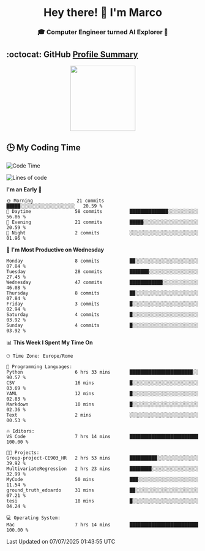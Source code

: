 <h1 align="center">Hey there! 👋 I'm Marco</h1> <h3 align="center">🎓 Computer Engineer turned AI Explorer 🌌</h3>

## :octocat: GitHub <a href="https://github.com/vn7n24fzkq/github-profile-summary-cards">Profile Summary</a>

<p align="center">
   <img style="height:170px;display:inline-block" src="http://github-profile-summary-cards.vercel.app/api/cards/profile-details?username=MarcoDelCore&theme=github_dark" />
</p>

## :clock3: My Coding Time 

<!--START_SECTION:waka-->
![Code Time](http://img.shields.io/badge/Code%20Time-101%20hrs%2015%20mins-blue)

![Lines of code](https://img.shields.io/badge/From%20Hello%20World%20I%27ve%20Written-107.1%20thousand%20lines%20of%20code-blue)

**I'm an Early 🐤** 

```text
🌞 Morning                21 commits          █████░░░░░░░░░░░░░░░░░░░░   20.59 % 
🌆 Daytime                58 commits          ██████████████░░░░░░░░░░░   56.86 % 
🌃 Evening                21 commits          █████░░░░░░░░░░░░░░░░░░░░   20.59 % 
🌙 Night                  2 commits           ░░░░░░░░░░░░░░░░░░░░░░░░░   01.96 % 
```
📅 **I'm Most Productive on Wednesday** 

```text
Monday                   8 commits           ██░░░░░░░░░░░░░░░░░░░░░░░   07.84 % 
Tuesday                  28 commits          ███████░░░░░░░░░░░░░░░░░░   27.45 % 
Wednesday                47 commits          ████████████░░░░░░░░░░░░░   46.08 % 
Thursday                 8 commits           ██░░░░░░░░░░░░░░░░░░░░░░░   07.84 % 
Friday                   3 commits           █░░░░░░░░░░░░░░░░░░░░░░░░   02.94 % 
Saturday                 4 commits           █░░░░░░░░░░░░░░░░░░░░░░░░   03.92 % 
Sunday                   4 commits           █░░░░░░░░░░░░░░░░░░░░░░░░   03.92 % 
```


📊 **This Week I Spent My Time On** 

```text
🕑︎ Time Zone: Europe/Rome

💬 Programming Languages: 
Python                   6 hrs 33 mins       ███████████████████████░░   90.57 % 
CSV                      16 mins             █░░░░░░░░░░░░░░░░░░░░░░░░   03.69 % 
YAML                     12 mins             █░░░░░░░░░░░░░░░░░░░░░░░░   02.83 % 
Markdown                 10 mins             █░░░░░░░░░░░░░░░░░░░░░░░░   02.36 % 
Text                     2 mins              ░░░░░░░░░░░░░░░░░░░░░░░░░   00.53 % 

🔥 Editors: 
VS Code                  7 hrs 14 mins       █████████████████████████   100.00 % 

🐱‍💻 Projects: 
Group-project-CE903_HR   2 hrs 53 mins       ██████████░░░░░░░░░░░░░░░   39.92 % 
MultivariateRegression   2 hrs 23 mins       ████████░░░░░░░░░░░░░░░░░   32.99 % 
MyCode                   50 mins             ███░░░░░░░░░░░░░░░░░░░░░░   11.54 % 
ground_truth_edoardo     31 mins             ██░░░░░░░░░░░░░░░░░░░░░░░   07.21 % 
tesi                     18 mins             █░░░░░░░░░░░░░░░░░░░░░░░░   04.24 % 

💻 Operating System: 
Mac                      7 hrs 14 mins       █████████████████████████   100.00 % 
```


 Last Updated on 07/07/2025 01:43:55 UTC
<!--END_SECTION:waka-->
